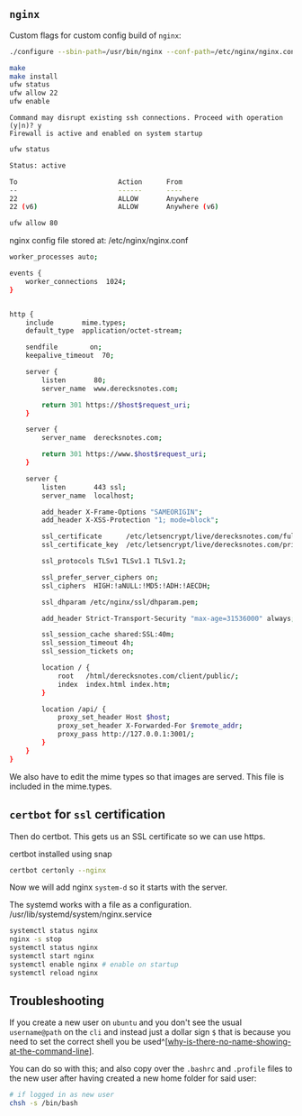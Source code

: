 
## `nginx`

Custom flags for custom config build of `nginx`:

```bash
./configure --sbin-path=/usr/bin/nginx --conf-path=/etc/nginx/nginx.conf --error-log-path=/var/log/nginx/error.log --http-log-path=/var/log/nginx/access.log --with-pcre --pid-path=/var/run/nginx.pid --with-http_ssl_module

make
make install
ufw status
ufw allow 22
ufw enable
```

```
Command may disrupt existing ssh connections. Proceed with operation (y|n)? y
Firewall is active and enabled on system startup
```

```bash
ufw status
```

```bash
Status: active

To                         Action      From
--                         ------      ----
22                         ALLOW       Anywhere                  
22 (v6)                    ALLOW       Anywhere (v6)

ufw allow 80
```

nginx config file stored at: /etc/nginx/nginx.conf

```bash
worker_processes auto;

events {
    worker_connections  1024;
}


http {
    include       mime.types;
    default_type  application/octet-stream;

    sendfile        on;
    keepalive_timeout  70;

    server {
        listen       80;
        server_name  www.derecksnotes.com;

        return 301 https://$host$request_uri;
    }

    server {
        server_name  derecksnotes.com;

        return 301 https://www.$host$request_uri;
    }

    server {
        listen       443 ssl;
        server_name  localhost;

        add_header X-Frame-Options "SAMEORIGIN";
        add_header X-XSS-Protection "1; mode=block";

        ssl_certificate      /etc/letsencrypt/live/derecksnotes.com/fullchain.pem;
        ssl_certificate_key  /etc/letsencrypt/live/derecksnotes.com/privkey.pem;

        ssl_protocols TLSv1 TLSv1.1 TLSv1.2;

        ssl_prefer_server_ciphers on;
        ssl_ciphers  HIGH:!aNULL:!MD5:!ADH:!AECDH;

        ssl_dhparam /etc/nginx/ssl/dhparam.pem;

        add_header Strict-Transport-Security "max-age=31536000" always;

        ssl_session_cache shared:SSL:40m;
        ssl_session_timeout 4h;
        ssl_session_tickets on;

        location / {
            root   /html/derecksnotes.com/client/public/;
            index  index.html index.htm;
        }

        location /api/ {
            proxy_set_header Host $host;
            proxy_set_header X-Forwarded-For $remote_addr;
            proxy_pass http://127.0.0.1:3001/;
        }
    }
}
```

We also have to edit the mime types so that images are served. This file is included in the mime.types.

## `certbot` for `ssl` certification

Then do certbot. This gets us an SSL certificate so we can use https.

certbot installed using snap

```bash
certbot certonly --nginx
```

Now we will add nginx `system-d` so it starts with the server.


The systemd works with a file as a configuration.
/usr/lib/systemd/system/nginx.service

```bash
systemctl status nginx
nginx -s stop
systemctl status nginx
systemctl start nginx
systemctl enable nginx # enable on startup
systemctl reload nginx
```

## Troubleshooting

If you create a new user on `ubuntu` and you don't see the usual `username@path` on the `cli` and instead just a dollar sign `$` that is because you need to set the correct shell you be used^[[why-is-there-no-name-showing-at-the-command-line](https://askubuntu.com/questions/388440/why-is-there-no-name-showing-at-the-command-line)].

You can do so with this; and also copy over the `.bashrc` and `.profile` files to the new user after having created a new home folder for said user:

```bash
# if logged in as new user
chsh -s /bin/bash
```